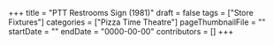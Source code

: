 +++
title = "PTT Restrooms Sign (1981)"
draft = false
tags = ["Store Fixtures"]
categories = ["Pizza Time Theatre"]
pageThumbnailFile = ""
startDate = ""
endDate = "0000-00-00"
contributors = []
+++
